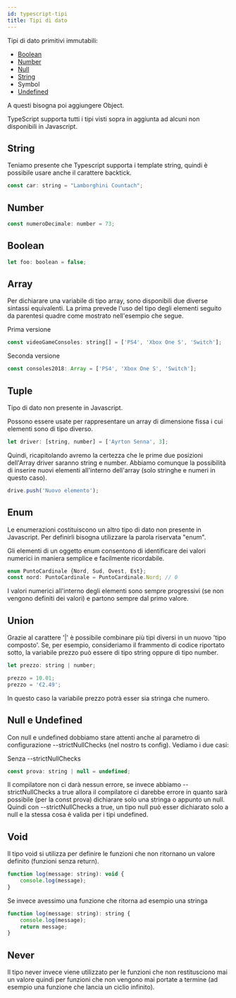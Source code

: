```yaml
---
id: typescript-tipi
title: Tipi di dato
---
```


Tipi di dato primitivi immutabili:

<ul>
    <li><a href="#boolean">Boolean</a></li>
    <li><a href="#number">Number</a></li>
    <li><a href="#null-e-undefined">Null</a></li>
    <li><a href="#string">String</a></li>
    <li>Symbol</li>
    <li><a href="#null-e-undefined">Undefined</a></li>
</ul>

A questi bisogna poi aggiungere Object.

TypeScript supporta tutti i tipi visti sopra in aggiunta ad alcuni non disponibili in Javascript.

## String

Teniamo presente che Typescript supporta i template string, quindi è possibile usare anche il carattere backtick.

<!--DOCUSAURUS_CODE_TABS-->
<!--Typescript-->

```js
const car: string = "Lamborghini Countach";
```

<!--END_DOCUSAURUS_CODE_TABS-->

## Number

<!--DOCUSAURUS_CODE_TABS-->
<!--Typescript-->

```js
const numeroDecimale: number = 73;
```

<!--END_DOCUSAURUS_CODE_TABS-->

## Boolean

<!--DOCUSAURUS_CODE_TABS-->
<!--Typescript-->

```js
let foo: boolean = false;
```

<!--END_DOCUSAURUS_CODE_TABS-->

## Array

Per dichiarare una variabile di tipo array, sono disponibili due diverse sintassi equivalenti. La prima prevede l'uso del tipo degli elementi seguito da parentesi quadre come mostrato nell'esempio che segue.

Prima versione

<!--DOCUSAURUS_CODE_TABS-->
<!--Typescript-->

```js
const videoGameConsoles: string[] = ['PS4', 'Xbox One S', 'Switch'];
```

<!--END_DOCUSAURUS_CODE_TABS-->

Seconda versione

<!--DOCUSAURUS_CODE_TABS-->
<!--Typescript-->

```js
const consoles2018: Array = ['PS4', 'Xbox One S', 'Switch'];
```

<!--END_DOCUSAURUS_CODE_TABS-->

## Tuple

Tipo di dato non presente in Javascript.

Possono essere usate per rappresentare un array di dimensione fissa i cui elementi sono di tipo diverso.

<!--DOCUSAURUS_CODE_TABS-->
<!--Typescript-->

```js
let driver: [string, number] = ['Ayrton Senna', 3];
```

<!--END_DOCUSAURUS_CODE_TABS-->

Quindi, ricapitolando avremo la certezza che le prime due posizioni dell'Array driver saranno string e number. Abbiamo comunque la possibilità di inserire nuovi elementi all'interno dell'array (solo stringhe e numeri in questo caso).

<!--DOCUSAURUS_CODE_TABS-->
<!--Typescript-->

```js
drive.push('Nuovo elemento');
```

<!--END_DOCUSAURUS_CODE_TABS-->

## Enum

Le enumerazioni costituiscono un altro tipo di dato non presente in Javascript.
Per definirli bisogna utilizzare la parola riservata "enum".

Gli elementi di un oggetto enum consentono di identificare dei valori numerici in maniera semplice e facilmente ricordabile.

<!--DOCUSAURUS_CODE_TABS-->
<!--Typescript-->

```js
enum PuntoCardinale {Nord, Sud, Ovest, Est};
const nord: PuntoCardinale = PuntoCardinale.Nord; // 0
```

<!--END_DOCUSAURUS_CODE_TABS-->

I valori numerici all'interno degli elementi sono sempre progressivi (se non vengono definiti dei valori) e partono sempre dal primo valore.

## Union

Grazie al carattere '|' è possibile combinare più tipi diversi in un nuovo 'tipo composto'. Se, per esempio, consideriamo il frammento di codice riportato sotto, la variabile prezzo può essere di tipo string oppure di tipo number.

<!--DOCUSAURUS_CODE_TABS-->
<!--Typescript-->

```js
let prezzo: string | number;

prezzo = 10.01;
prezzo = '€2.49';
```

<!--END_DOCUSAURUS_CODE_TABS-->

In questo caso la variabile prezzo potrà esser sia stringa che numero.

## Null e Undefined

Con null e undefined dobbiamo stare attenti anche al parametro di configurazione --strictNullChecks (nel nostro ts config).
Vediamo i due casi:

Senza --strictNullChecks

<!--DOCUSAURUS_CODE_TABS-->
<!--Typescript-->

```js
const prova: string | null = undefined;
```

<!--END_DOCUSAURUS_CODE_TABS-->

Il compilatore non ci darà nessun errore, se invece abbiamo --strictNullChecks a true allora il compilatore ci darebbe errore in quanto sarà possibile (per la const prova) dichiarare solo una stringa o appunto un null.
Quindi con --strictNullChecks a true, un tipo null può esser dichiarato solo a null e la stessa cosa è valida per i tipi undefined.

## Void

Il tipo void si utilizza per definire le funzioni che non ritornano un valore definito (funzioni senza return).

<!--DOCUSAURUS_CODE_TABS-->
<!--Typescript-->

```js
function log(message: string): void {
    console.log(message);
}
```

<!--END_DOCUSAURUS_CODE_TABS-->

Se invece avessimo una funzione che ritorna ad esempio una stringa

<!--DOCUSAURUS_CODE_TABS-->
<!--Typescript-->

```js
function log(message: string): string {
    console.log(message);
    return message;
}
```

<!--END_DOCUSAURUS_CODE_TABS-->

## Never

Il tipo never invece viene utilizzato per le funzioni che non restitusciono mai un valore quindi per funzioni che non vengono mai portate a termine (ad esempio una funzione che lancia un ciclio infinito).